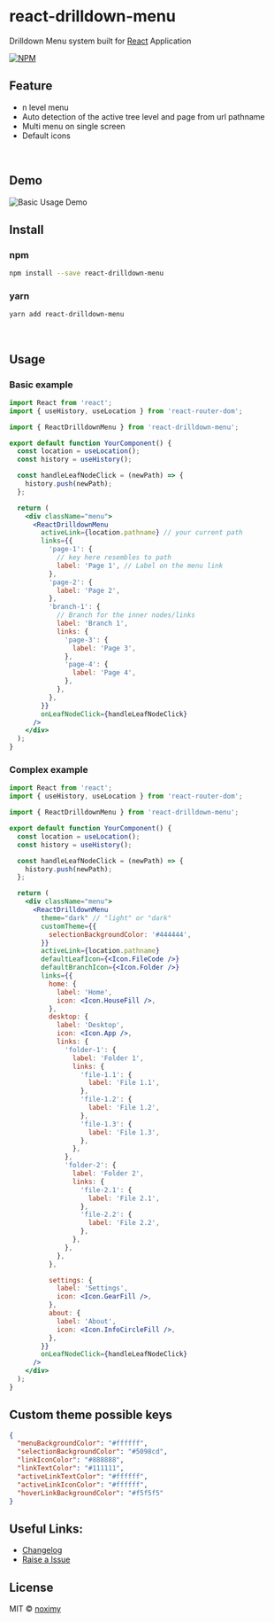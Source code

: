 # react-drilldown-menu

Drilldown Menu system built for [React](https://reactjs.org) Application

[![NPM](https://img.shields.io/npm/v/react-drilldown-menu.svg)](https://www.npmjs.com/package/react-drilldown-menu)

## Feature

- n level menu
- Auto detection of the active tree level and page from url pathname
- Multi menu on single screen
- Default icons

<br />

## Demo

![Basic Usage Demo](https://raw.githubusercontent.com/noximy/react-drilldown-menu/master/demo-images/drilldown-menu-basic-usage-demo.gif 'Basic usage demo')

## Install

### npm

```bash
npm install --save react-drilldown-menu
```

### yarn

```bash
yarn add react-drilldown-menu
```

<br />

## Usage

### Basic example

```jsx
import React from 'react';
import { useHistory, useLocation } from 'react-router-dom';

import { ReactDrilldownMenu } from 'react-drilldown-menu';

export default function YourComponent() {
  const location = useLocation();
  const history = useHistory();

  const handleLeafNodeClick = (newPath) => {
    history.push(newPath);
  };

  return (
    <div className="menu">
      <ReactDrilldownMenu
        activeLink={location.pathname} // your current path
        links={{
          'page-1': {
            // key here resembles to path
            label: 'Page 1', // Label on the menu link
          },
          'page-2': {
            label: 'Page 2',
          },
          'branch-1': {
            // Branch for the inner nodes/links
            label: 'Branch 1',
            links: {
              'page-3': {
                label: 'Page 3',
              },
              'page-4': {
                label: 'Page 4',
              },
            },
          },
        }}
        onLeafNodeClick={handleLeafNodeClick}
      />
    </div>
  );
}
```

### Complex example

```jsx
import React from 'react';
import { useHistory, useLocation } from 'react-router-dom';

import { ReactDrilldownMenu } from 'react-drilldown-menu';

export default function YourComponent() {
  const location = useLocation();
  const history = useHistory();

  const handleLeafNodeClick = (newPath) => {
    history.push(newPath);
  };

  return (
    <div className="menu">
      <ReactDrilldownMenu
        theme="dark" // "light" or "dark"
        customTheme={{
          selectionBackgroundColor: '#444444',
        }}
        activeLink={location.pathname}
        defaultLeafIcon={<Icon.FileCode />}
        defaultBranchIcon={<Icon.Folder />}
        links={{
          home: {
            label: 'Home',
            icon: <Icon.HouseFill />,
          },
          desktop: {
            label: 'Desktop',
            icon: <Icon.App />,
            links: {
              'folder-1': {
                label: 'Folder 1',
                links: {
                  'file-1.1': {
                    label: 'File 1.1',
                  },
                  'file-1.2': {
                    label: 'File 1.2',
                  },
                  'file-1.3': {
                    label: 'File 1.3',
                  },
                },
              },
              'folder-2': {
                label: 'Folder 2',
                links: {
                  'file-2.1': {
                    label: 'File 2.1',
                  },
                  'file-2.2': {
                    label: 'File 2.2',
                  },
                },
              },
            },
          },

          settings: {
            label: 'Settings',
            icon: <Icon.GearFill />,
          },
          about: {
            label: 'About',
            icon: <Icon.InfoCircleFill />,
          },
        }}
        onLeafNodeClick={handleLeafNodeClick}
      />
    </div>
  );
}
```

## Custom theme possible keys

```json
{
  "menuBackgroundColor": "#ffffff",
  "selectionBackgroundColor": "#5098cd",
  "linkIconColor": "#888888",
  "linkTextColor": "#111111",
  "activeLinkTextColor": "#ffffff",
  "activeLinkIconColor": "#ffffff",
  "hoverLinkBackgroundColor": "#f5f5f5"
}
```

## Useful Links:

- [Changelog](https://github.com/noximy/react-drilldown-menu/blob/master/History.md)
- [Raise a Issue](https://github.com/noximy/react-drilldown-menu/issues)

## License

MIT © [noximy](https://github.com/noximy)
